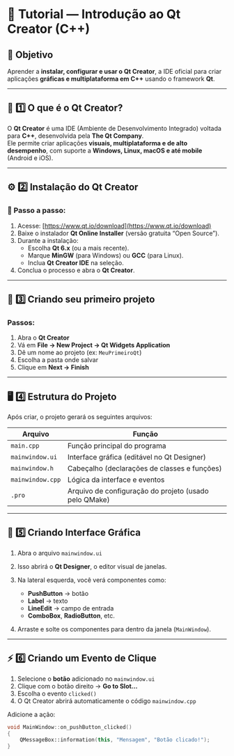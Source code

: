 # 🧠 Tutorial — Introdução ao Qt Creator (C++)

## 🎯 Objetivo
Aprender a **instalar, configurar e usar o Qt Creator**, a IDE oficial para criar aplicações **gráficas e multiplataforma em C++** usando o framework **Qt**.

---

## 🧱 1️⃣ O que é o Qt Creator?

O **Qt Creator** é uma IDE (Ambiente de Desenvolvimento Integrado) voltada para **C++**, desenvolvida pela **The Qt Company**.  
Ele permite criar aplicações **visuais, multiplataforma e de alto desempenho**, com suporte a **Windows, Linux, macOS e até mobile** (Android e iOS).

---

## ⚙️ 2️⃣ Instalação do Qt Creator

### 🔹 Passo a passo:
1. Acesse: [https://www.qt.io/download](https://www.qt.io/download)  
2. Baixe o instalador **Qt Online Installer** (versão gratuita “Open Source”).  
3. Durante a instalação:
   - Escolha **Qt 6.x** (ou a mais recente).  
   - Marque **MinGW** (para Windows) ou **GCC** (para Linux).  
   - Inclua **Qt Creator IDE** na seleção.  
4. Conclua o processo e abra o **Qt Creator**.

---

## 🧩 3️⃣ Criando seu primeiro projeto

### Passos:
1. Abra o **Qt Creator**  
2. Vá em **File → New Project → Qt Widgets Application**  
3. Dê um nome ao projeto (ex: `MeuPrimeiroQt`)  
4. Escolha a pasta onde salvar  
5. Clique em **Next → Finish**

---

## 🖥️ 4️⃣ Estrutura do Projeto

Após criar, o projeto gerará os seguintes arquivos:

| Arquivo | Função |
|----------|--------|
| `main.cpp` | Função principal do programa |
| `mainwindow.ui` | Interface gráfica (editável no Qt Designer) |
| `mainwindow.h` | Cabeçalho (declarações de classes e funções) |
| `mainwindow.cpp` | Lógica da interface e eventos |
| `.pro` | Arquivo de configuração do projeto (usado pelo QMake) |

---

## 🎨 5️⃣ Criando Interface Gráfica

1. Abra o arquivo `mainwindow.ui`  
2. Isso abrirá o **Qt Designer**, o editor visual de janelas.  
3. Na lateral esquerda, você verá componentes como:
   - **PushButton** → botão
   - **Label** → texto
   - **LineEdit** → campo de entrada
   - **ComboBox**, **RadioButton**, etc.

4. Arraste e solte os componentes para dentro da janela (`MainWindow`).

---

## ⚡ 6️⃣ Criando um Evento de Clique

1. Selecione o **botão** adicionado no `mainwindow.ui`  
2. Clique com o botão direito → **Go to Slot...**  
3. Escolha o evento `clicked()`  
4. O Qt Creator abrirá automaticamente o código `mainwindow.cpp`

Adicione a ação:
```cpp
void MainWindow::on_pushButton_clicked()
{
    QMessageBox::information(this, "Mensagem", "Botão clicado!");
}
